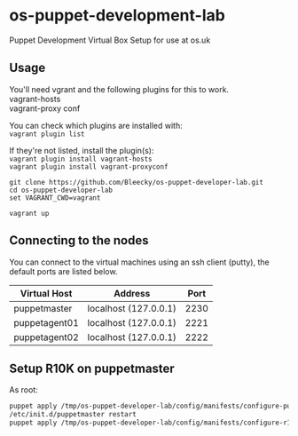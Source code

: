 # os-puppet-development-lab
Puppet Development Virtual Box Setup for use at os.uk

## Usage

You'll need vgrant and the following plugins for this to work.  
vagrant-hosts  
vagrant-proxy conf

You can check which plugins are installed with:  
```vagrant plugin list```

If they're not listed, install the plugin(s):  
```vagrant plugin install vagrant-hosts```  
```vagrant plugin install vagrant-proxyconf```  

```dos
git clone https://github.com/Bleecky/os-puppet-developer-lab.git
cd os-puppet-developer-lab
set VAGRANT_CWD=vagrant

vagrant up
```

## Connecting to the nodes

You can connect to the virtual machines using an ssh client (putty), the default ports are listed below.

| Virtual Host  | Address               | Port |
| ------------- | --------------------- | ---- |
| puppetmaster  | localhost (127.0.0.1) | 2230 |
| puppetagent01 | localhost (127.0.0.1) | 2221 |
| puppetagent02 | localhost (127.0.0.1) | 2222 |

## Setup R10K on puppetmaster

As root:

```bash
puppet apply /tmp/os-puppet-developer-lab/config/manifests/configure-puppet-master.pp
/etc/init.d/puppetmaster restart
puppet apply /tmp/os-puppet-developer-lab/config/manifests/configure-r10k.pp
```

